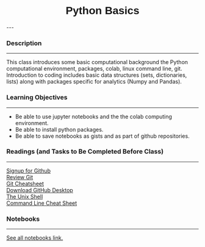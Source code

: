 <h1  style="font-family:  Verdana,  Geneva,  sans-serif;  text-align:center">Python  Basics</h1> 
--- 
 
###  Description 
--- 
 
This  class  introduces  some  basic  computational  background  the  Python  computational  environment,  packages,  colab,  linux  command  line,  git.    Introduction  to  coding  includes  basic  data  structures  (sets,  dictionaries,  lists)  along  with  packages  specific  for  analytics  (Numpy  and  Pandas).   
 
###  Learning  Objectives 
---   
 
-  Be  able  to  use  jupyter  notebooks  and  the  the  colab  computing  environment. 
-  Be  able  to  install  python  packages. 
-  Be  able  to  save  notebooks  as  gists  and  as  part  of  github  repositories.   
 
###  Readings  (and  Tasks  to  Be  Completed  Before  Class) 
--- 
 
[Signup  for  Github](https://www.github.com)<br>[Review  Git  ](http://swcarpentry.github.io/git-novice/)<br>[Git  Cheatsheet  ](https://www.atlassian.com/dam/jcr:8132028b-024f-4b6b-953e-e68fcce0c5fa/atlassian-git-cheatsheet.pdf)<br>[Download  GitHub  Desktop](https://desktop.github.com)<br>[The  Unix  Shell](http://swcarpentry.github.io/shell-novice/)<br>[Command  Line  Cheat  Sheet](https://www.git-tower.com/blog/command-line-cheat-sheet/) 
 
###  Notebooks 
--- 
[See  all  notebooks  link.](https://rpi.analyticsdojo.com/notebooks/index.html) 

